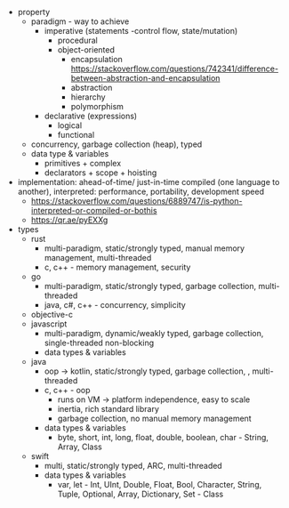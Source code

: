 - property
	- paradigm - way to achieve 
		- imperative (statements -control flow, state/mutation)
			- procedural
			- object-oriented
				- encapsulation https://stackoverflow.com/questions/742341/difference-between-abstraction-and-encapsulation
				- abstraction
				- hierarchy
				- polymorphism
		- declarative (expressions)
			- logical
			- functional
	- concurrency, garbage collection (heap), typed
	- data type & variables
		- primitives + complex
		- declarators + scope + hoisting
- implementation: ahead-of-time/ just-in-time compiled (one language to another), interpreted: performance, portability, development speed
	- https://stackoverflow.com/questions/6889747/is-python-interpreted-or-compiled-or-bothis 
	- https://qr.ae/pyEXXg
- types
	- rust 
		- multi-paradigm, static/strongly typed, manual memory management, multi-threaded
		- c, c++ - memory management, security
	- go 
		- multi-paradigm, static/strongly typed, garbage collection, multi-threaded
		- java, c#, c++ - concurrency, simplicity
	- objective-c
	- javascript 
		- multi-paradigm, dynamic/weakly typed, garbage collection, single-threaded non-blocking
		- data types & variables
	- java 
		- oop -> kotlin, static/strongly typed, garbage collection, , multi-threaded
		- c, c++ - oop 
			- runs on VM -> platform independence, easy to scale
			- inertia, rich standard library
			- garbage collection, no manual memory management 
		- data types & variables
			- byte, short, int, long, float, double, boolean, char - String, Array, Class
	- swift
		- multi, static/strongly typed, ARC, multi-threaded
		- data types & variables
			- var, let - Int, UInt, Double, Float, Bool, Character, String, Tuple, Optional, Array, Dictionary, Set - Class